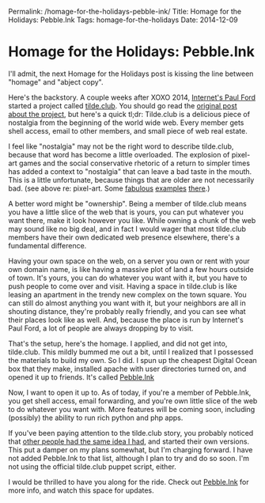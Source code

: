 Permalink: /homage-for-the-holidays-pebble-ink/
Title: Homage for the Holidays: Pebble.Ink
Tags: homage-for-the-holidays
Date: 2014-12-09

# Homage for the Holidays: Pebble.Ink

I'll admit, the next Homage for the Holidays post is kissing the line between "homage" and "abject copy".

Here's the backstory. A couple weeks after XOXO 2014, [Internet's Paul Ford](http://www.ftrain.com/ "Internet's Paul Ford") started a project called [tilde.club](http://tilde.club/). You should go read the [original post about the project](https://medium.com/message/tilde-club-i-had-a-couple-drinks-and-woke-up-with-1-000-nerds-a8904f0a2ebf), but here's a quick tl;dr: Tilde.club is a delicious piece of nostalgia from the beginning of the world wide web. Every member gets shell access, email to other members, and small piece of web real estate.

I feel like "nostalgia" may not be the right word to describe tilde.club, because that word has become a little overloaded. The explosion of pixel-art games and the social conservative rhetoric of a return to simpler times has added a context to "nostalgia" that can leave a bad taste in the mouth. This is a little unfortunate, because things that are older are not necessarily bad. (see above re: pixel-art. Some [fabulous](http://fezgame.com/) [examples](http://www.ftlgame.com/) [there](http://www.introversion.co.uk/darwinia/).)

A better word might be "ownership". Being a member of tilde.club means you have a little slice of the web that is yours, you can put whatever you want there, make it look however you like. While owning a chunk of the web may sound like no big deal, and in fact I would wager that most tilde.club members have their own dedicated web presence elsewhere, there's a fundamental difference.

Having your own space on the web, on a server you own or rent with your own domain name, is like having a massive plot of land a few hours outside of town. It's yours, you can do whatever you want with it, but you have to push people to come over and visit. Having a space in tilde.club is like leasing an apartment in the trendy new complex on the town square. You can still do almost anything you want with it, but your neighbors are all in shouting distance, they're probably really friendly, and you can see what their places look like as well. And, because the place is run by Internet's Paul Ford, a lot of people are always dropping by to visit.

That's the setup, here's the homage. I applied, and did not get into, tilde.club. This mildly bummed me out a bit, until I realized that I possessed the materials to build my own. So I did. I spun up the cheapest Digital Ocean box that they make, installed apache with user directories turned on, and opened it up to friends. It's called [Pebble.Ink](http://pebble.ink)

Now, I want to open it up to. As of today, if you're a member of Pebble.Ink, you get shell access, email forwarding, and you're own little slice of the web to do whatever you want with. More features will be coming soon, including (possibly) the ability to run rich python and php apps.

If you've been paying attention to the tilde.club story, you probably noticed that [other people had the same idea I had](http://tilde.club/~pfhawkins/othertildes.html), and started their own versions. This put a damper on my plans somewhat, but I'm charging forward. I have not added Pebble.Ink to that list, although I plan to try and do so soon. I'm not using the official tilde.club puppet script, either.

I would be thrilled to have you along for the ride. Check out [Pebble.Ink](http://pebble.ink) for more info, and watch this space for updates.
